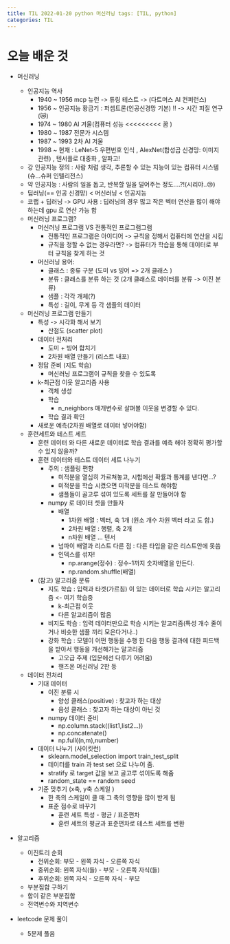 ```yaml
---
title: TIL 2022-01-20 python 머신러닝 tags: [TIL, python]
categories: TIL
---
```

# 오늘 배운 것 

- 머신러닝 
  - 인공지능 역사 
    - 1940 ~ 1956 mcp 뉴런 -> 튜링 테스트 -> (다트머스 AI 컨퍼런스)
    - 1956 ~ 인공지능 황금기 : 퍼셉트론(인공신경망 기본) !! -> 시간 피질 연구(😿)
    - 1974 ~ 1980  AI 겨울(컴퓨터 성능 <<<<<<<<< 꿈 )
    - 1980 ~ 1987 전문가 시스템 
    - 1987 ~ 1993 2차 AI 겨울 
    - 1998 ~ 현재 : LeNet-5 우편번호 인식 , AlexNet(합성곱 신경망: 이미지 관련) , 텐서플로 대중화 , 알파고! 
  - 강 인공지능 정의 : 사람 처럼 생각, 추론할 수 있는 지능이 있는 컴퓨터 시스템(슈...슈퍼 인텔리전스)
  - 약 인공지능 : 사람의 일을 돕고, 반복할 일을 덜어주는 정도....?!(시리야..😢)
  - 딥러닝(== 인공 신경망) < 머신러닝 < 인공지능 
  - 코랩 + 딥러닝 -> GPU 사용 : 딥러닝의 경우 많고 작은 벡터 연산을 많이 해야하는데 gpu 로 연산 가능 함 
  - 머신러닝 프로그램? 
    - 머신러닝 프로그램 VS 전통적인 프로그램그램
      - 전통적인 프로그램은 아이디어 -> 규칙을 정해서 컴퓨터에 연산을 시킴 
      - 규칙을 정할 수 없는 경우라면? -> 컴퓨터가 학습을 통해 데이터로 부터 규칙을 찾게 하는 것 
    - 머신러닝 용어: 
      - 클래스 : 종류 구분 (도미 vs 빙어 => 2개 클래스 )
      - 분류 : 클래스를 분류 하는 것 (2개 클래스로 데이터를 분류 -> 이진 분류)
      - 샘플 : 각각 개체(?)
      - 특성 : 길이, 무게 등 각 샘플의 데이터 
  - 머신러닝 프로그램 만들기 
    - 특성 -> 시각화 해서 보기 
      - 산점도 (scatter plot)
    - 데이터 전처리 
      - 도미 + 빙어 합치기 
      - 2차원 배열 만들기 (리스트 내포)
    - 정답 준비 (지도 학습)
      - 머신러닝 프로그램이 규칙을 찾을 수 있도록
    - k-최근접 이웃 알고리즘 사용
      - 객체 생성 
      - 학습
        - n_neighbors 매개변수로 살펴볼 이웃을 변경할 수 있다.
      - 학습 결과 확인 
    - 새로운 예측(2차원 배열로 데이터 넣어야함)
  - 훈련세트와 테스트 세트 
    - 훈련 데이터 와 다른 새로운 데이터로 학습 결과를 예측 해야 정확히 평가할 수 있지 않을까? 
    - 훈련 데이터와 테스트 데이터 세트 나누기 
      - 주의 : 샘플링 편향 
        - 미적분을 열심히 가르쳐놓고, 시험에선 확률과 통계를 낸다면...? 
        - 미적분을 학습 시켰으면 미적분을 테스트 해야함 
        - 샘플들이 골고루 섞여 있도록 세트를 잘 만들어야 함
      - numpy 로 데이터 셋을 만들자 
        - 배열 
          - 1차원 배열 : 벡터, 축 1개 (원소 개수 차원 벡터 라고 도 함.)
          - 2차원 배열 : 행렬, 축 2개
          - n차원 배열 ... 텐서
        - 넘파이 배열과 리스트 다른 점 : 다른 타입을 같은 리스트안에 못씀 
        - 인덱스를 섞자! 
          - np.arange(정수) : 정수-1까지 숫자배열을 만든다. 
          - np.random.shuffle(배열)
    - (참고) 알고리즘 분류 
      - 지도 학습 : 입력과 타겟(가르침) 이 있는 데이터로 학습 시키는 알고리즘 <- 여기 학습중 
        - k-최근접 이웃 
        - 다른 알고리즘이 많음 
      - 비지도 학습 : 입력 데이터만으로 학습 시키는 알고리즘(특성 개수 줄이거나 비슷한 샘플 끼리 모은다거나..)
      - 강화 학습 : 모델이 어떤 행동을 수행 한 다음 행동 결과에 대한 피드백을 받아서 행동을 개선해가는 알고리즘 
        - 고오급 주제 (입문에선 다루기 어려움)
        - 핸즈온 머신러닝 2판 등 
  - 데이터 전처리 
    - 기대 데이터 
      - 이진 분류 시
        - 양성 클래스(positive) : 찾고자 하는 대상
        - 음성 클래스 : 찾고자 하는 대상이 아닌 것 
      - numpy 데이터 준비 
        - np.column.stack((list1,list2...))
        - np.concatenate()
        - np.full((n,m),number)
    - 데이터 나누기 (사이킷런)
      - sklearn.model_selection import train_test_split
      - 데이터를 train 과 test set 으로 나누어 줌.
      - stratify 로 target 값을 보고 골고루 섞이도록 해줌 
      - random_state == random seed
    - 기준 맞추기 (x축, y축 스케일 )
      - 한 축의 스케일이 클 때 그 축의 영향을 많이 받게 됨
      - 표준 점수로 바꾸기 
        - 훈련 세트 특성 - 평균 / 표준편차
        - 훈련 세트의 평균과 표준편차로 테스트 세트를 변환 
    
- 알고리즘 
  - 이진트리 순회 
    - 전위순회: 부모 - 왼쪽 자식 - 오른쪽 자식
    - 중위순회: 왼쪽 자식(들) - 부모 - 오른쪽 자식(들)
    - 후위순회: 왼쪽 자식 - 오른쪽 자식 - 부모 
  - 부분집합 구하기 
  - 합이 같은 부분집합 
  - 전역변수와 지역변수 

- leetcode 문제 풀이 
  - 5문제 풀음